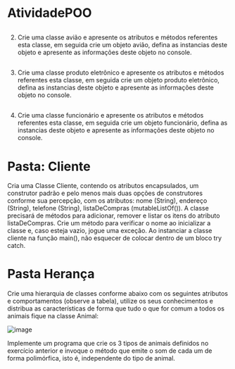 # AtividadePOO
##
2) Crie uma classe avião e apresente os atributos e métodos referentes esta classe, em seguida crie um objeto avião, defina as instancias deste objeto e apresente as informações deste objeto no console.
##
3) Crie uma classe produto eletrônico e apresente os atributos e métodos referentes esta classe, em seguida crie um objeto produto eletrônico, defina as instancias deste objeto e apresente as informações deste objeto no console.
##
4) Crie uma classe funcionário e apresente os atributos e métodos referentes esta classe, em seguida crie um objeto funcionário, defina as instancias deste objeto e apresente as informações deste objeto no console.


# Pasta: Cliente

Cria uma Classe Cliente, contendo os atributos encapsulados, um construtor padrão e pelo menos
mais duas opções de construtores conforme sua percepção, com os atributos: nome (String), endereço
 (String), telefone (String), listaDeCompras (mutableListOf<Strings>()).
A classe precisará de métodos para adicionar, remover e listar os itens do atributo listaDeCompras.
Crie um método para verificar o nome ao inicializar a classe e, caso esteja vazio, jogue uma exceção.
 Ao instanciar a classe cliente na função main(), não esquecer de colocar dentro de um bloco
 try catch.


# Pasta Herança

Crie uma hierarquia de classes conforme abaixo com os seguintes atributos e comportamentos (observe a tabela), utilize os seus conhecimentos e distribua as características de forma que tudo o que for comum a todos os animais fique na classe Animal: 

![image](https://user-images.githubusercontent.com/99733390/157307778-94a6a985-4061-4e64-8155-17a92a5d9acd.png)

Implemente um programa que crie os 3 tipos de animais definidos no exercício anterior e invoque o método que emite o som de cada um de forma polimórfica, isto é, independente do tipo de animal.
